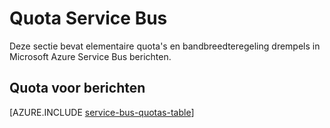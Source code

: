 <properties 
    pageTitle="Microsoft Azure Service Bus quota en maxima | Microsoft Azure"
    description="Limieten en quota voor Azure Service Bus"
    services="service-bus"
    documentationCenter="na"
    authors="sethmanheim"
    manager="timlt"
    editor="" />
<tags 
    ms.service="service-bus"
    ms.devlang="na"
    ms.topic="article"
    ms.tgt_pltfrm="na"
    ms.workload="na"
    ms.date="10/05/2016"
    ms.author="sethm" />

# <a name="service-bus-quotas"></a>Quota Service Bus

Deze sectie bevat elementaire quota's en bandbreedteregeling drempels in Microsoft Azure Service Bus berichten.

## <a name="messaging-quotas"></a>Quota voor berichten

[AZURE.INCLUDE [service-bus-quotas-table](../../includes/service-bus-quotas-table.md)] 